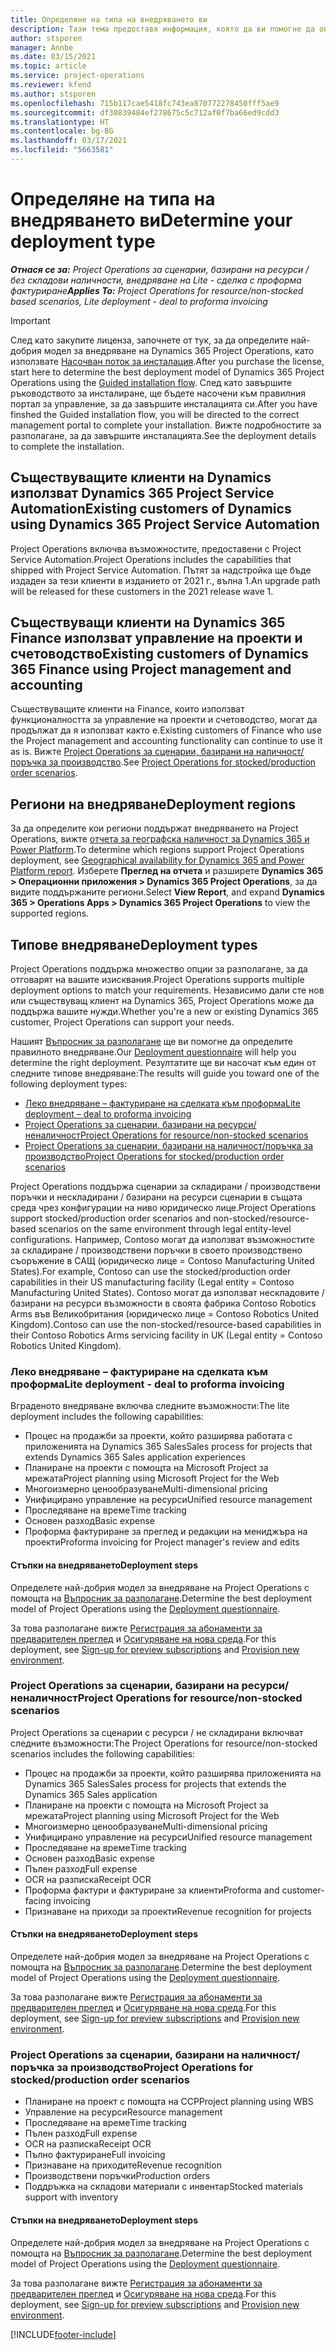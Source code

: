 ```yaml
---
title: Определяне на типа на внедряването ви
description: Тази тема предоставя информация, която да ви помогне да определите правилния тип на внедряване за Project Operations за фирмата си.
author: stsporen
manager: Annbe
ms.date: 03/15/2021
ms.topic: article
ms.service: project-operations
ms.reviewer: kfend
ms.author: stsporen
ms.openlocfilehash: 715b117cae5418fc743ea870772278450fff5ae9
ms.sourcegitcommit: df30839484ef278675c5c712af0f7ba66ed9cdd3
ms.translationtype: HT
ms.contentlocale: bg-BG
ms.lasthandoff: 03/17/2021
ms.locfileid: "5663581"
---
```

# <a name="determine-your-deployment-type"></a><span data-ttu-id="db20b-103">Определяне на типа на внедряването ви</span><span class="sxs-lookup"><span data-stu-id="db20b-103">Determine your deployment type</span></span>

<span data-ttu-id="db20b-104">_**Отнася се за:** Project Operations за сценарии, базирани на ресурси / без складови наличности, внедряване на Lite - сделка с проформа фактуриране_</span><span class="sxs-lookup"><span data-stu-id="db20b-104">_**Applies To:** Project Operations for resource/non-stocked based scenarios, Lite deployment - deal to proforma invoicing_</span></span>

> [!IMPORTANT]
> <span data-ttu-id="db20b-105">След като закупите лиценза, започнете от тук, за да определите най-добрия модел за внедряване на Dynamics 365 Project Operations, като използвате [Насочван поток за инсталация](https://aka.ms/provisionprojectoperations).</span><span class="sxs-lookup"><span data-stu-id="db20b-105">After you purchase the license, start here to determine the best deployment model of Dynamics 365 Project Operations using the [Guided installation flow](https://aka.ms/provisionprojectoperations).</span></span>
> <span data-ttu-id="db20b-106">След като завършите ръководството за инсталиране, ще бъдете насочени към правилния портал за управление, за да завършите инсталацията си.</span><span class="sxs-lookup"><span data-stu-id="db20b-106">After you have finshed the Guided installation flow, you will be directed to the correct management portal to complete your installation.</span></span> <span data-ttu-id="db20b-107">Вижте подробностите за разполагане, за да завършите инсталацията.</span><span class="sxs-lookup"><span data-stu-id="db20b-107">See the deployment details to complete the installation.</span></span>


## <a name="existing-customers-of-dynamics-using-dynamics-365-project-service-automation"></a><span data-ttu-id="db20b-108">Съществуващите клиенти на Dynamics използват Dynamics 365 Project Service Automation</span><span class="sxs-lookup"><span data-stu-id="db20b-108">Existing customers of Dynamics using Dynamics 365 Project Service Automation</span></span>
<span data-ttu-id="db20b-109">Project Operations включва възможностите, предоставени с Project Service Automation.</span><span class="sxs-lookup"><span data-stu-id="db20b-109">Project Operations includes the capabilities that shipped with Project Service Automation.</span></span> <span data-ttu-id="db20b-110">Пътят за надстройка ще бъде издаден за тези клиенти в изданието от 2021 г., вълна 1.</span><span class="sxs-lookup"><span data-stu-id="db20b-110">An upgrade path will be released for these customers in the 2021 release wave 1.</span></span>

## <a name="existing-customers-of-dynamics-365-finance-using-project-management-and-accounting"></a><span data-ttu-id="db20b-111">Съществуващи клиенти на Dynamics 365 Finance използват управление на проекти и счетоводство</span><span class="sxs-lookup"><span data-stu-id="db20b-111">Existing customers of Dynamics 365 Finance using Project management and accounting</span></span> 

<span data-ttu-id="db20b-112">Съществуващите клиенти на Finance, които използват функционалността за управление на проекти и счетоводство, могат да продължат да я използват както е.</span><span class="sxs-lookup"><span data-stu-id="db20b-112">Existing customers of Finance who use the Project management and accounting functionality can continue to use it as is.</span></span> <span data-ttu-id="db20b-113">Вижте [Project Operations за сценарии, базирани на наличност/поръчка за производство](#pma).</span><span class="sxs-lookup"><span data-stu-id="db20b-113">See [Project Operations for stocked/production order scenarios](#pma).</span></span>


## <a name="deployment-regions"></a><span data-ttu-id="db20b-114">Региони на внедряване</span><span class="sxs-lookup"><span data-stu-id="db20b-114">Deployment regions</span></span>
<span data-ttu-id="db20b-115">За да определите кои региони поддържат внедряването на Project Operations, вижте [отчета за географска наличност за Dynamics 365 и Power Platform](https://dynamics.microsoft.com/en-us/geographic-availability/).</span><span class="sxs-lookup"><span data-stu-id="db20b-115">To determine which regions support Project Operations deployment, see [Geographical availability for Dynamics 365 and Power Platform report](https://dynamics.microsoft.com/en-us/geographic-availability/).</span></span> <span data-ttu-id="db20b-116">Изберете **Преглед на отчета** и разширете **Dynamics 365 > Операционни приложения > Dynamics 365 Project Operations**, за да видите поддържаните региони.</span><span class="sxs-lookup"><span data-stu-id="db20b-116">Select **View Report**, and expand **Dynamics 365 > Operations Apps > Dynamics 365 Project Operations** to view the supported regions.</span></span>

## <a name="deployment-types"></a><span data-ttu-id="db20b-117">Типове внедряване</span><span class="sxs-lookup"><span data-stu-id="db20b-117">Deployment types</span></span>
<span data-ttu-id="db20b-118">Project Operations поддържа множество опции за разполагане, за да отговарят на вашите изисквания.</span><span class="sxs-lookup"><span data-stu-id="db20b-118">Project Operations supports multiple deployment options to match your requirements.</span></span> <span data-ttu-id="db20b-119">Независимо дали сте нов или съществуващ клиент на Dynamics 365, Project Operations може да поддържа вашите нужди.</span><span class="sxs-lookup"><span data-stu-id="db20b-119">Whether you're a new or existing Dynamics 365 customer, Project Operations can support your needs.</span></span>

<span data-ttu-id="db20b-120">Нашият [Въпросник за разполагане](https://aka.ms/provisionprojectoperations) ще ви помогне да определите правилното внедряване.</span><span class="sxs-lookup"><span data-stu-id="db20b-120">Our [Deployment questionnaire](https://aka.ms/provisionprojectoperations) will help you determine the right deployment.</span></span> <span data-ttu-id="db20b-121">Резултатите ще ви насочат към един от следните типове внедряване:</span><span class="sxs-lookup"><span data-stu-id="db20b-121">The results will guide you toward one of the following deployment types:</span></span>

- [<span data-ttu-id="db20b-122">Леко внедряване – фактуриране на сделката към проформа</span><span class="sxs-lookup"><span data-stu-id="db20b-122">Lite deployment – deal to proforma invoicing</span></span>](#lite)
- [<span data-ttu-id="db20b-123">Project Operations за сценарии, базирани на ресурси/неналичност</span><span class="sxs-lookup"><span data-stu-id="db20b-123">Project Operations for resource/non-stocked scenarios</span></span>](#integrated)
- [<span data-ttu-id="db20b-124">Project Operations за сценарии, базирани на наличност/поръчка за производство</span><span class="sxs-lookup"><span data-stu-id="db20b-124">Project Operations for stocked/production order scenarios</span></span>](#pma)

<span data-ttu-id="db20b-125">Project Operations поддържа сценарии за складирани / производствени поръчки и нескладирани / базирани на ресурси сценарии в същата среда чрез конфигурации на ниво юридическо лице.</span><span class="sxs-lookup"><span data-stu-id="db20b-125">Project Operations support stocked/production order scenarios and non-stocked/resource-based scenarios on the same environment through legal entity-level configurations.</span></span> <span data-ttu-id="db20b-126">Например, Contoso могат да използват възможностите за складиране / производствени поръчки в своето производствено съоръжение в САЩ (юридическо лице = Contoso Manufacturing United States).</span><span class="sxs-lookup"><span data-stu-id="db20b-126">For example, Contoso can use the stocked/production order capabilities in their US manufacturing facility (Legal entity = Contoso Manufacturing United States).</span></span> <span data-ttu-id="db20b-127">Contoso могат да използват нескладовите / базирани на ресурси възможности в своята фабрика Contoso Robotics Arms във Великобритания (юридическо лице = Contoso Robotics United Kingdom).</span><span class="sxs-lookup"><span data-stu-id="db20b-127">Contoso can use the non-stocked/resource-based capabilities in their Contoso Robotics Arms servicing facility in UK (Legal entity = Contoso Robotics United Kingdom).</span></span>

### <a name="lite-deployment---deal-to-proforma-invoicing"></a><a  name="lite"></a><span data-ttu-id="db20b-128">Леко внедряване – фактуриране на сделката към проформа</span><span class="sxs-lookup"><span data-stu-id="db20b-128">Lite deployment - deal to proforma invoicing</span></span>

<span data-ttu-id="db20b-129">Вграденото внедряване включва следните възможности:</span><span class="sxs-lookup"><span data-stu-id="db20b-129">The lite deployment includes the following capabilities:</span></span>

- <span data-ttu-id="db20b-130">Процес на продажби за проекти, който разширява работата с приложенията на Dynamics 365 Sales</span><span class="sxs-lookup"><span data-stu-id="db20b-130">Sales process for projects that extends Dynamics 365 Sales application experiences</span></span>
- <span data-ttu-id="db20b-131">Планиране на проекти с помощта на Microsoft Project за мрежата</span><span class="sxs-lookup"><span data-stu-id="db20b-131">Project planning using Microsoft Project for the Web</span></span>
- <span data-ttu-id="db20b-132">Многоизмерно ценообразуване</span><span class="sxs-lookup"><span data-stu-id="db20b-132">Multi-dimensional pricing</span></span>
- <span data-ttu-id="db20b-133">Унифицирано управление на ресурси</span><span class="sxs-lookup"><span data-stu-id="db20b-133">Unified resource management</span></span>
- <span data-ttu-id="db20b-134">Проследяване на време</span><span class="sxs-lookup"><span data-stu-id="db20b-134">Time tracking</span></span>
- <span data-ttu-id="db20b-135">Основен разход</span><span class="sxs-lookup"><span data-stu-id="db20b-135">Basic expense</span></span>
- <span data-ttu-id="db20b-136">Проформа фактуриране за преглед и редакции на мениджъра на проекти</span><span class="sxs-lookup"><span data-stu-id="db20b-136">Proforma invoicing for Project manager's review and edits</span></span> 

#### <a name="deployment-steps"></a><span data-ttu-id="db20b-137">Стъпки на внедряването</span><span class="sxs-lookup"><span data-stu-id="db20b-137">Deployment steps</span></span>
<span data-ttu-id="db20b-138">Определете най-добрия модел за внедряване на Project Operations с помощта на [Въпросник за разполагане](https://aka.ms/provisionprojectoperations).</span><span class="sxs-lookup"><span data-stu-id="db20b-138">Determine the best deployment model of Project Operations using the [Deployment questionnaire](https://aka.ms/provisionprojectoperations).</span></span>

<span data-ttu-id="db20b-139">За това разполагане вижте [Регистрация за абонаменти за предварителен преглед](lite-preview-subscription-sign-up.md) и [Осигуряване на нова среда](lite-deployment.md).</span><span class="sxs-lookup"><span data-stu-id="db20b-139">For this deployment, see [Sign-up for preview subscriptions](lite-preview-subscription-sign-up.md) and [Provision new environment](lite-deployment.md).</span></span> 


### <a name="project-operations-for-resourcenon-stocked-scenarios"></a><a name="integrated"></a><span data-ttu-id="db20b-140">Project Operations за сценарии, базирани на ресурси/неналичност</span><span class="sxs-lookup"><span data-stu-id="db20b-140">Project Operations for resource/non-stocked scenarios</span></span>
<span data-ttu-id="db20b-141">Project Operations за сценарии с ресурси / не складирани включват следните възможности:</span><span class="sxs-lookup"><span data-stu-id="db20b-141">The Project Operations for resource/non-stocked scenarios includes the following capabilities:</span></span>
 
- <span data-ttu-id="db20b-142">Процес на продажби за проекти, който разширява приложенията на Dynamics 365 Sales</span><span class="sxs-lookup"><span data-stu-id="db20b-142">Sales process for projects that extends the Dynamics 365 Sales application</span></span>
- <span data-ttu-id="db20b-143">Планиране на проекти с помощта на Microsoft Project за мрежата</span><span class="sxs-lookup"><span data-stu-id="db20b-143">Project planning using Microsoft Project for the Web</span></span>
- <span data-ttu-id="db20b-144">Многоизмерно ценообразуване</span><span class="sxs-lookup"><span data-stu-id="db20b-144">Multi-dimensional pricing</span></span>
- <span data-ttu-id="db20b-145">Унифицирано управление на ресурси</span><span class="sxs-lookup"><span data-stu-id="db20b-145">Unified resource management</span></span>
- <span data-ttu-id="db20b-146">Проследяване на време</span><span class="sxs-lookup"><span data-stu-id="db20b-146">Time tracking</span></span>
- <span data-ttu-id="db20b-147">Основен разход</span><span class="sxs-lookup"><span data-stu-id="db20b-147">Basic expense</span></span>
- <span data-ttu-id="db20b-148">Пълен разход</span><span class="sxs-lookup"><span data-stu-id="db20b-148">Full expense</span></span>
- <span data-ttu-id="db20b-149">OCR на разписка</span><span class="sxs-lookup"><span data-stu-id="db20b-149">Receipt OCR</span></span>
- <span data-ttu-id="db20b-150">Проформа фактури и фактуриране за клиенти</span><span class="sxs-lookup"><span data-stu-id="db20b-150">Proforma and customer-facing invoicing</span></span> 
- <span data-ttu-id="db20b-151">Признаване на приходи за проекти</span><span class="sxs-lookup"><span data-stu-id="db20b-151">Revenue recognition for projects</span></span>

#### <a name="deployment-steps"></a><span data-ttu-id="db20b-152">Стъпки на внедряването</span><span class="sxs-lookup"><span data-stu-id="db20b-152">Deployment steps</span></span>
<span data-ttu-id="db20b-153">Определете най-добрия модел за внедряване на Project Operations с помощта на [Въпросник за разполагане](https://aka.ms/provisionprojectoperations).</span><span class="sxs-lookup"><span data-stu-id="db20b-153">Determine the best deployment model of Project Operations using the [Deployment questionnaire](https://aka.ms/provisionprojectoperations).</span></span>

<span data-ttu-id="db20b-154">За това разполагане вижте [Регистрация за абонаменти за предварителен преглед](resource-sign-up-preview-subscription.md) и [Осигуряване на нова среда](resource-provision-new-environment.md).</span><span class="sxs-lookup"><span data-stu-id="db20b-154">For this deployment, see [Sign-up for preview subscriptions](resource-sign-up-preview-subscription.md) and [Provision new environment](resource-provision-new-environment.md).</span></span> 


### <a name="project-operations-for-stockedproduction-order-scenarios"></a><a name="pma"></a><span data-ttu-id="db20b-155">Project Operations за сценарии, базирани на наличност/поръчка за производство</span><span class="sxs-lookup"><span data-stu-id="db20b-155">Project Operations for stocked/production order scenarios</span></span>

- <span data-ttu-id="db20b-156">Планиране на проект с помощта на ССР</span><span class="sxs-lookup"><span data-stu-id="db20b-156">Project planning using WBS</span></span>
- <span data-ttu-id="db20b-157">Управление на ресурси</span><span class="sxs-lookup"><span data-stu-id="db20b-157">Resource management</span></span>
- <span data-ttu-id="db20b-158">Проследяване на време</span><span class="sxs-lookup"><span data-stu-id="db20b-158">Time tracking</span></span>
- <span data-ttu-id="db20b-159">Пълен разход</span><span class="sxs-lookup"><span data-stu-id="db20b-159">Full expense</span></span>
- <span data-ttu-id="db20b-160">OCR на разписка</span><span class="sxs-lookup"><span data-stu-id="db20b-160">Receipt OCR</span></span>
- <span data-ttu-id="db20b-161">Пълно фактуриране</span><span class="sxs-lookup"><span data-stu-id="db20b-161">Full invoicing</span></span>
- <span data-ttu-id="db20b-162">Признаване на приходите</span><span class="sxs-lookup"><span data-stu-id="db20b-162">Revenue recognition</span></span>
- <span data-ttu-id="db20b-163">Производствени поръчки</span><span class="sxs-lookup"><span data-stu-id="db20b-163">Production orders</span></span>
- <span data-ttu-id="db20b-164">Поддръжка на складови материали с инвентар</span><span class="sxs-lookup"><span data-stu-id="db20b-164">Stocked materials support with inventory</span></span>

#### <a name="deployment-steps"></a><span data-ttu-id="db20b-165">Стъпки на внедряването</span><span class="sxs-lookup"><span data-stu-id="db20b-165">Deployment steps</span></span>
<span data-ttu-id="db20b-166">Определете най-добрия модел за внедряване на Project Operations с помощта на [Въпросник за разполагане](https://aka.ms/provisionprojectoperations).</span><span class="sxs-lookup"><span data-stu-id="db20b-166">Determine the best deployment model of Project Operations using the [Deployment questionnaire](https://aka.ms/provisionprojectoperations).</span></span>

<span data-ttu-id="db20b-167">За това разполагане вижте [Регистрация за абонаменти за предварителен преглед](https://docs.microsoft.com/dynamics365/fin-ops-core/dev-itpro/dev-tools/sign-up-preview-subscription?toc=/dynamics365/finance/toc.json) и [Осигуряване на нова среда](https://docs.microsoft.com/dynamics365/fin-ops-core/dev-itpro/deployment/deploy-demo-environment?toc=/dynamics365/finance/toc.json).</span><span class="sxs-lookup"><span data-stu-id="db20b-167">For this deployment, see [Sign-up for preview subscriptions](https://docs.microsoft.com/dynamics365/fin-ops-core/dev-itpro/dev-tools/sign-up-preview-subscription?toc=/dynamics365/finance/toc.json) and [Provision new environment](https://docs.microsoft.com/dynamics365/fin-ops-core/dev-itpro/deployment/deploy-demo-environment?toc=/dynamics365/finance/toc.json).</span></span> 



[!INCLUDE[footer-include](../includes/footer-banner.md)]
